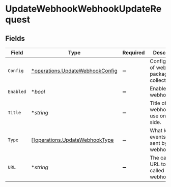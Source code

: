 # UpdateWebhookWebhookUpdateRequest


## Fields

| Field                                                                                    | Type                                                                                     | Required                                                                                 | Description                                                                              |
| ---------------------------------------------------------------------------------------- | ---------------------------------------------------------------------------------------- | ---------------------------------------------------------------------------------------- | ---------------------------------------------------------------------------------------- |
| `Config`                                                                                 | [*operations.UpdateWebhookConfig](../../../pkg/models/operations/updatewebhookconfig.md) | :heavy_minus_sign:                                                                       | Configuration of webhook packages collection.                                            |
| `Enabled`                                                                                | **bool*                                                                                  | :heavy_minus_sign:                                                                       | Enable/disable webhook.                                                                  |
| `Title`                                                                                  | **string*                                                                                | :heavy_minus_sign:                                                                       | Title of the webhook for use on tenant side.                                             |
| `Type`                                                                                   | [][operations.UpdateWebhookType](../../../pkg/models/operations/updatewebhooktype.md)    | :heavy_minus_sign:                                                                       | What kind of events to be sent by the webhook.                                           |
| `URL`                                                                                    | **string*                                                                                | :heavy_minus_sign:                                                                       | The callback URL to be called by the webhook.                                            |